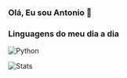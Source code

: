 ### Olá, Eu sou Antonio 👋

### Linguagens do meu dia a dia

![Python](https://img.shields.io/badge/Python-14354C?style=for-the-badge&logo=python&logoColor=white)



![Stats](https://github-readme-stats.vercel.app/api?username=suc0thetonho&theme=highcontrast&show_icons=truelocale=pt-br)

